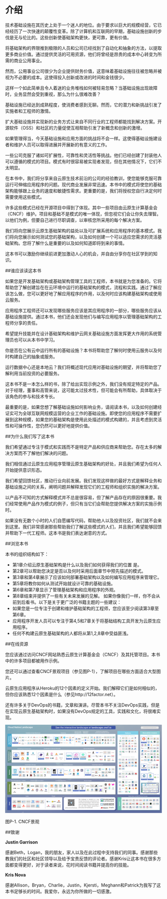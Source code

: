 # 介绍

技术基础设施在其历史上处于一个迷人的地位。由于要求以巨大的规模经营，它已经经历了一次快速的颠覆性变革。除了计算机和互联网的早期，基础设施创新的步伐是无与伦比的。这些创新使基础架构更快，更可靠，更有价值。

将基础架构的界限推到极限的人员和公司已经找到了自动化和抽象的方法，以提取更多商业价值。通过提供灵活的可用资源，他们将曾经是昂贵的成本中心转变为所需的商业公用事业。

然而，公用事业公司很少为企业提供财务价值，这意味着基础设施往往被忽略并被视为不必要的成本。这使得投入创新或改进的时间和金钱很少。

这样一个如此简单且令人着迷的业务堆栈如何被轻易忽略？当基础设施出现故障时，业务显然会受到重视，那么为什么很难改善？

基础设施已经达到成熟程度，使消费者感到无聊。然而，它的潜力和新挑战引发了实施者和工程师的激情。

扩大基础设施并实现新的业务方式让来自不同行业的工程师都能找到解决方案。开源软件（OSS）和社区的力量促使互相帮助引发了新概念和创新的激增。

如果管理得当，今天基础设施和应用方面的挑战将不会一样。这使得基础设施建设者和维护人员可以取得进展并开展新的有意义的工作。

一些公司克服了诸如可扩展性，可靠性和灵活性等挑战。他们已经创建了封装他人可以遵循的模式的项目。模式有时很容易被实现者发现，但在其他情况下，它们不太明显。

在本书中，我们将分享来自云原生技术前沿的公司的经验教训，使您能够克服可靠运行可伸缩应用程序的问题。现代商业发展非常迅速。本书中的模式将使您的基础架构能够跟上业务的速度和敏捷性需求。更重要的是，我们将授权您自行决定何时需要使用这些模式。

许多这些模式已经在开源项目中得到了体现。其中一些项目由云原生计算基金会（CNCF）维护。项目和基础不是模式的唯一体现，但忽视它们会让你失去理智。以他们为例，但要自己进行尽职调查，以审核您所采用的每个解决方案。

我们将向您展示云原生基础架构的益处以及可扩展系统和应用程序的基本模式。我们将向您展示如何测试您的基础架构，以及如何创建一个可以适应您需求的灵活基础架构。您将了解什么是重要的以及如何知道即将到来的事情。

这本书可以激励你继续前进更加激动人心的机会，并自由分享你在社区学到的知识。

##谁应该读这本书

如果您是开发基础架构或基础架构管理工具的工程师，本书就是为您准备的。它将帮助您了解创建旨在在云环境中运行的基础架构的模式，流程和实践。通过了解应该怎么做，您可以更好地了解应用程序的作用，以及何时应该构建基础架构或使用云服务。

应用程序工程师还可以发现哪些服务应该是其应用程序的一部分，哪些服务应该从基础设施提供。通过本书，他们还会发现他们与编写应用程序以管理基础架构的工程师分享的责任。

希望提升技能并在设计基础架构和维护云网关基础设施方面发挥更大作用的系统管理员也可以从本书中学习。

你是否在公有云中运行所有的基础设施？本书将帮助您了解何时使用云服务以及何时构建自己的抽象或服务。

运行数据中心还是本地云？我们将概述现代应用对基础设施的期望，并将帮助您了解利用当前投资的必要服务。

这本书不是一本怎么样的书，除了给出实现示例之外，我们没有规定特定的产品。对于经理，董事和高管来说，这可能太过技术性，但可能会有所帮助，具体取决于该角色的参与和技术专长。

最重要的是，如果您想了解基础设施如何影响业务，请阅读本书，以及如何创建经证实可为全球互联网规模运营的企业工作的基础设施。即使您的应用程序不需要扩展到这种规模，如果您的基础架构是使用此处描述的模式构建的，并且考虑到灵活性和可操作性，您仍然可以更好地提供价值。

##为什么我们写了这本书

我们希望通过专注于模式和实践而不是特定产品和供应商来帮助您。存在太多的解决方案而不了解他们解决的问题。

我们相信通过云原生应用程序管理云原生基础架构的好处，并且我们希望为任何人开始提供意识形态。

我们希望回馈社区，推动行业向前发展。我们发现这样做的最好方式是解释业务和基础设施之间的关系，阐明问题并解释发现它们的工程师和组织实施的解决方案。

以产品不可知的方式解释模式并不总是很容易，但了解产品存在的原因很重要。我们经常使用产品作为模式的例子，但只有当它们会帮助您提供解决方案的实施示例时。

如果没有无数个小时的人们自愿编写代码，帮助他人以及投资社区，我们就不会来到这里。我们非常感谢那些帮助我们了解这些模式的人们，并且我们希望能够回馈并帮助下一代工程师。这本书是我们表达谢意的方式。

##浏览本书

本书的组织结构如下：

 - 第1章介绍云原生基础架构是什么以及我们如何获得我们的位置
是。
 - 第2章可以帮助您决定是否以及何时采用后面章节中预先描述的模式。
 - 第3章和第4章展示了应该如何部署基础架构以及如何编写应用程序来管理它。
 - 第5章将教你如何从测试开始就设计可靠的基础设施。
 - 第6章和第7章显示了管理基础架构和应用程序的外观。
 - 第8章结束并提供了一些有关未来发展的见解。
如果你像我们一样，你不会从前到后看书。以下是关于更广泛的书籍主题的一些建议：
 - 如果您是一位专注于创建和维护基础架构的工程师，您应该至少阅读第3章至第6章。
 - 应用程序开发人员可以专注于第4,5和7章关于将基础结构工具开发为云原生应用程序。
 - 任何不构建云原生基础架构的人都将从第1,2,8章中受益匪浅。

##在线资源

您应该通过访问CNCF网站熟悉云原生计算基金会（CNCF）及其托管项目。本书中的许多项目都被用作示例。

您还可以通过查看CNCF景观项目（参见图P-1），了解项目在哪些方面适合大型图片。

云原生应用程序从Heroku的12个因素的定义开始。我们解释它们是如何相似的，但你应该熟悉12个因素是什么（参见http://12factor.net）。

还有许多关于DevOps的书籍，文章和演讲。尽管本书不关注DevOps实践，但是在实现云原生基础架构时，如果没有DevOps规定的工具，实践和文化，将很难实现。

![f01](../images/f01.png)

图P-1. CNCF景观

##致谢

**Justin Garrison**

感谢Beth，Logan，我的朋友，家人以及在此过程中支持我们的同事。感谢那些教我们的社区和社区领导以及给予宝贵反馈的评论者。感谢Kris让这本书在很多方面都变得更好，对于读者来说，花时间阅读书籍并提高你的技能。

**Kris Nova**

感谢Allison，Bryan，Charlie，Justin，Kjersti，Meghann和Patrick为我写了这本书足够长的时间。我爱你，永远为你所做的一切感激。
